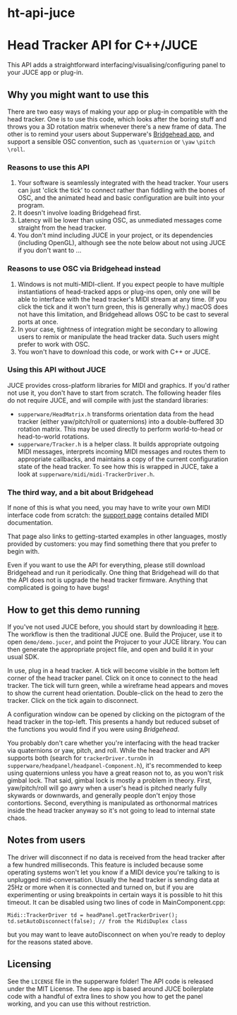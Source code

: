 # ht-api-juce

# Head Tracker API for C++/JUCE

This API adds a straightforward interfacing/visualising/configuring panel to your JUCE app or plug-in.

## Why you might want to use this

There are two easy ways of making your app or plug-in compatible with the head tracker. One is to use this code, which looks after the boring stuff and throws you a 3D rotation matrix whenever there's a new frame of data. The other is to remind your users about Supperware's [Bridgehead app](https://supperware.co.uk/headtracker), and support a sensible OSC convention, such as `\quaternion` or `\yaw` `\pitch` `\roll`.

### Reasons to use this API
    
1. Your software is seamlessly integrated with the head tracker. Your users can just 'click the tick' to connect rather than fiddling with the bones of OSC, and the animated head and basic configuration are built into your program.
2. It doesn't involve loading Bridgehead first.
3. Latency will be lower than using OSC, as unmediated messages come straight from the head tracker.
4. You don't mind including JUCE in your project, or its dependencies (including OpenGL), although see the note below about not using JUCE if you don't want to ...

### Reasons to use OSC via Bridgehead instead

1. Windows is not multi-MIDI-client. If you expect people to have multiple instantiations of head-tracked apps or plug-ins open, only one will be able to interface with the head tracker's MIDI stream at any time. (If you click the tick and it won't turn green, this is generally why.) macOS does not have this limitation, and Bridgehead allows OSC to be cast to several ports at once.
2. In your case, tightness of integration might be secondary to allowing users to remix or manipulate the head tracker data. Such users might prefer to work with OSC.
3. You won't have to download this code, or work with C++ or JUCE.

### Using this API without JUCE

JUCE provides cross-platform libraries for MIDI and graphics. If you'd rather not use it, you don't have to start from scratch. The following header files do not require JUCE, and will compile with just the standard libraries:

- `supperware/HeadMatrix.h` transforms orientation data from the head tracker (either yaw/pitch/roll or quaternions) into a double-buffered 3D rotation matrix. This may be used directly to perform world-to-head or head-to-world rotations.
- `supperware/Tracker.h` is a helper class. It builds appropriate outgoing MIDI messages, interprets incoming MIDI messages and routes them to appropriate callbacks, and maintains a copy of the current configuration state of the head tracker. To see how this is wrapped in JUCE, take a look at `supperware/midi/midi-TrackerDriver.h`.

### The third way, and a bit about Bridgehead

If none of this is what you need, you may have to write your own MIDI interface code from scratch: the [support page](https://supperware.co.uk/headtracker) contains detailed MIDI documentation.

That page also links to getting-started examples in other languages, mostly provided by customers: you may find something there that you prefer to begin with.

Even if you want to use the API for everything, please still download Bridgehead and run it periodically. One thing that Bridgehead will do that the API does not is upgrade the head tracker firmware. Anything that complicated is going to have bugs!

## How to get this demo running

If you've not used JUCE before, you should start by downloading it [here](https://github.com/juce-framework/JUCE). The workflow is then the traditional JUCE one. Build the Projucer, use it to open `demo/demo.jucer`, and point the Projucer to your JUCE library. You can then generate the appropriate project file, and open and build it in your usual SDK.

In use, plug in a head tracker. A tick will become visible in the bottom left corner of the head tracker panel. Click on it once to connect to the head tracker. The tick will turn green, while a wireframe head appears and moves to show the current head orientation. Double-click on the head to zero the tracker. Click on the tick again to disconnect.

A configuration window can be opened by clicking on the pictogram of the head tracker in the top-left. This presents a handy but reduced subset of the functions you would find if you were using _Bridgehead_.

You probably don't care whether you're interfacing with the head tracker via quaternions or yaw, pitch, and roll. While the head tracker and API supports both (search for `trackerDriver.turnOn` in `supperware/headpanel/headpanel-Component.h`), it's recommended to keep using quaternions unless you have a great reason not to, as you won't risk gimbal lock. That said, gimbal lock is mostly a problem in theory. First, yaw/pitch/roll will go awry when a user's head is pitched nearly fully skywards or downwards, and generally people don't enjoy those contortions. Second, everything is manipulated as orthonormal matrices inside the head tracker anyway so it's not going to lead to internal state chaos.

## Notes from users

The driver will disconnect if no data is received from the head tracker after a few hundred milliseconds. This feature is included because some operating systems won't let you know if a MIDI device you're talking to is unplugged mid-conversation. Usually the head tracker is sending data at 25Hz or more when it is connected and turned on, but if you are experimenting or using breakpoints in certain ways it is possible to hit this timeout. It can be disabled using two lines of code in MainComponent.cpp:

```
Midi::TrackerDriver td = headPanel.getTrackerDriver();
td.setAutoDisconnect(false); // from the MidiDuplex class
```

but you may want to leave autoDisconnect on when you're ready to deploy for the reasons stated above.

## Licensing

See the `LICENSE` file in the supperware folder! The API code is released under the MIT License. The `demo` app is based around JUCE boilerplate code with a handful of extra lines to show you how to get the panel working, and you can use this without restriction.

